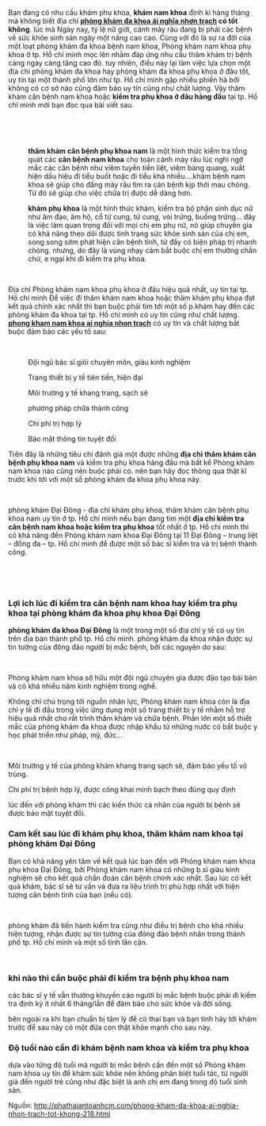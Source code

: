 <p>&nbsp;</p>

<p>Bạn đang có nhu cầu khám phụ khoa, <strong>khám nam khoa</strong> định kì hàng tháng mà không biết địa chỉ <strong><a href="http://phathaiantoanhcm.com/phong-kham-da-khoa-ai-nghia-nhon-trach-tot-khong-218.html">phòng khám đa khoa ái nghĩa nhơn trạch</a> có tốt không</strong>. lúc mà Ngày nay, tỷ lệ nữ giới, cánh mày râu đang bị phải các bệnh về sức khỏe sinh sản ngày một nâng cao cao. Cùng với đó là sự ra đời của một loạt phòng khám đa khoa bệnh nam khoa, Phòng khám nam khoa phụ khoa ở tp. Hồ chí minh mọc lên nhằm đáp ứng nhu cầu thăm khám trị bệnh càng ngày càng tăng cao đó. tuy nhiên, điều này lại làm việc lựa chọn một địa chỉ phòng khám đa khoa hay phòng khám đa khoa phụ khoa ở đâu tốt, uy tín tại một thành phố lớn như tp. Hồ chí minh gặp nhiều phiền hà bởi không có cơ sở nào cũng đảm bảo uy tín cũng như chất lượng. Vậy thăm khám căn bệnh nam khoa hoặc <strong>kiểm tra phụ khoa ở đâu hàng đầu</strong> tại tp. Hồ chí minh mời bạn đọc qua bài viết sau.</p>

<p>&nbsp;</p>

<p>&nbsp;</p>

<p style="margin-left:30.0pt"><strong>thăm khám căn bệnh phụ khoa nam</strong> là một hình thức kiểm tra tổng quát các <strong>căn bệnh nam khoa</strong> cho toàn cánh mày râu lúc nghi ngờ mắc các căn bệnh như viêm tuyến tiền liệt, viêm bàng quang, xuất hiện dấu hiệu đi tiểu buốt hoặc đi tiểu khá nhiều....khám bệnh nam khoa sẽ giúp cho đấng mày râu tìm ra căn bệnh kịp thời mau chóng. Từ đó sẽ giúp cho việc chữa trị được dễ dàng hơn.</p>

<p style="margin-left:30.0pt"><strong>khám phụ khoa</strong> là một hình thức khám, kiểm tra bộ phận sinh dục nữ như âm đạo, âm hộ, cổ tử cung, tử cung, vòi trứng, buồng trứng&hellip; đây là việc làm quan trọng đối với mọi chị em phụ nữ, nó giúp chuyên gia có khả năng theo dõi được tình trạng sức khỏe sinh sản của chị em, song song sớm phát hiện căn bệnh tình, từ đấy có biện pháp trị nhanh chóng. nhưng, do đây là vùng nhạy cảm bắt buộc chị em thường chần chừ, e ngại khi đi kiểm tra phụ khoa.</p>

<p style="margin-left:30.0pt">&nbsp;</p>

<p>Địa chỉ Phòng khám nam khoa phụ khoa ở đâu hiệu quả nhất, uy tín tại tp. Hồ chí minh Để việc đi thăm khám nam khoa hoặc thăm khám phụ khoa đạt kết quả chính xác nhất thì bạn buộc phải tìm tới một số p.khám hay đến các phòng khám đa khoa tại tp. Hồ chí minh có uy tín cũng như chất lượng. <strong><a href="http://phathaiantoanhcm.com/phong-kham-da-khoa-ai-nghia-nhon-trach-tot-khong-218.html">phong kham nam khoa ai nghia nhon trach</a></strong> có uy tín và chất lượng bắt buộc đảm bảo các yếu tố sau:</p>

<p>&nbsp;</p>

<p style="margin-left:30.0pt">Đội ngũ bác sĩ giỏi chuyên môn, giàu kinh nghiệm</p>

<p style="margin-left:30.0pt">Trang thiết bị y tế tiên tiến, hiện đại</p>

<p style="margin-left:30.0pt">Môi trường y tế khang trang, sạch sẽ</p>

<p style="margin-left:30.0pt">phương pháp chữa thành công</p>

<p style="margin-left:30.0pt">Chi phí trị hợp lý</p>

<p style="margin-left:30.0pt">Bảo mật thông tin tuyệt đối</p>

<p>Trên đây là những tiêu chí đánh giá một được những <strong>địa chỉ thăm khám căn bệnh phụ khoa nam</strong> và kiểm tra phụ khoa hàng đầu mà bất kể Phòng khám nam khoa nào cũng nên buộc phải có. nên bạn hãy đọc thông qua thật kĩ trước khi tới với một số phòng khám đa khoa phụ khoa này.</p>

<p>&nbsp;</p>

<p>phòng khám Đại Đông - địa chỉ khám phụ khoa, thăm khám căn bệnh phụ khoa nam uy tín ở tp. Hồ chí minh nếu bạn đang tìm một <strong>địa chỉ kiểm tra căn bệnh nam khoa hoặc kiểm tra phụ khoa</strong> tốt nhất ở tp. Hồ chí minh thì có khả năng đến Phòng khám nam khoa Đại Đông tại 11 Đại Đông &ndash; trung liệt &ndash; đống đa &ndash; tp. Hồ chí minh để được một số bác sĩ kiểm tra và trị bệnh thành công.</p>

<p>&nbsp;</p>

<p>&nbsp;</p>

<h3>Lợi ích lúc đi kiểm tra căn bệnh nam khoa hay kiểm tra phụ khoa tại phòng khám đa khoa phụ khoa Đại Đông</h3>

<p><strong>phòng khám đa khoa Đại Đông</strong> là một trong một số địa chỉ y tế có uy tín trên địa bàn thành phố tp. Hồ chí minh. phòng khám đa khoa nhận được sự tin tưởng của đông đảo người bị mắc bệnh, bởi các nguyên do sau:</p>

<p>&nbsp;</p>

<p>Phòng khám nam khoa sở hữu một đội ngũ chuyên gia được đào tạo bài bản và có khá nhiều năm kinh nghiệm trong nghề.</p>

<p>Không chỉ chú trọng tới nguồn nhân lực, Phòng khám nam khoa còn là địa chỉ y tế đi đầu trong việc ứng dụng một số trang thiết bị y tế nhằm hỗ trợ hiệu quả nhất cho rất trình thăm khám và chữa bệnh. Phần lớn một số thiết mắc của phòng khám đa khoa được nhập khẩu từ những nước có bắt buộc y học phát triển như pháp, mỹ, đức&hellip;</p>

<p>&nbsp;</p>

<p>Môi trường y tế của phòng khám khang trang sạch sẽ, đảm bảo yếu tố vô trùng.</p>

<p>Chi phí trị bệnh hợp lý, được công khai minh bạch theo đúng quy định</p>

<p>lúc đến với phòng khám thì các kiến thức cá nhân của người bị bệnh sẽ được bảo mật tuyệt đối.</p>

<h3>Cam kết sau lúc đi khám phụ khoa, thăm khám nam khoa tại phòng khám Đại Đông</h3>

<p>Bạn có khả năng yên tâm về kết quả lúc bạn đến với Phòng khám nam khoa phụ khoa Đại Đông, bởi Phòng khám nam khoa có những b.sĩ giàu kinh nghiệm sẽ cho kết quả chẩn đoán căn bệnh chính xác nhất. Sau lúc có kết quả khám, bác sĩ sẽ tư vấn và đưa ra liệu trình trị phù hợp nhất với hiện tượng căn bệnh tình của bạn (nếu có).</p>

<p>&nbsp;</p>

<p>phòng khám đã tiến hành kiểm tra cũng như điều trị bệnh cho khá nhiều hiện tượng, nhận được sự tin tưởng của đông đảo bệnh nhân trong thành phố tp. Hồ chí minh và một số tỉnh lân cận.</p>

<p>&nbsp;</p>

<h3>khi nào thì cần buộc phải đi kiểm tra bệnh phụ khoa nam</h3>

<p>các bác sĩ y tế vẫn thường khuyến cáo người bị mắc bệnh buộc phải đi kiểm tra định kỳ ít nhất 6 tháng/lần để đảm bảo cho sức khỏe và đời sống.</p>

<p>bên ngoài ra khi bạn chuẩn bị tâm lý để có thai bạn và bạn tình hãy tới khám trước để sau này có một đứa con thật khỏe mạnh cho sau này.</p>

<h3>Độ tuổi nào cần đi khám bệnh nam khoa và kiểm tra phụ khoa</h3>

<p>dựa vào từng độ tuổi mà người bị mắc bệnh cần đến một số Phòng khám nam khoa uy tín để khám sức khỏe nên không phân biệt tuổi tác, từ người già đến người trẻ cũng như đặc biệt là anh chị em đang trong độ tuổi sinh sản.</p>

<p>Nguồn: <a href="http://phathaiantoanhcm.com/phong-kham-da-khoa-ai-nghia-nhon-trach-tot-khong-218.html">http://phathaiantoanhcm.com/phong-kham-da-khoa-ai-nghia-nhon-trach-tot-khong-218.html</a></p>

<p>&nbsp;</p>

<p>&nbsp;</p>
